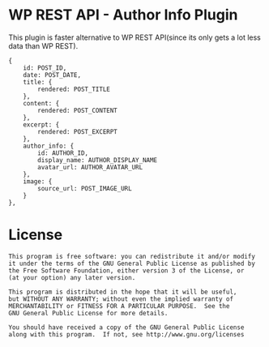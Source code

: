 WP REST API - Author Info Plugin
=================

This plugin is faster alternative to WP REST API(since its only gets a lot less data than WP REST).



    {
    	id: POST_ID,
    	date: POST_DATE,
    	title: {
    		rendered: POST_TITLE
    	},
    	content: {
    		rendered: POST_CONTENT
    	},
    	excerpt: {
    		rendered: POST_EXCERPT
    	},
    	author_info: {
    		id: AUTHOR_ID,
    		display_name: AUTHOR_DISPLAY_NAME
    		avatar_url: AUTHOR_AVATAR_URL
    	},
    	image: {
    		source_url: POST_IMAGE_URL
    	}
    },

License
=======

    This program is free software: you can redistribute it and/or modify
    it under the terms of the GNU General Public License as published by
    the Free Software Foundation, either version 3 of the License, or
    (at your option) any later version.
    
    This program is distributed in the hope that it will be useful,
    but WITHOUT ANY WARRANTY; without even the implied warranty of
    MERCHANTABILITY or FITNESS FOR A PARTICULAR PURPOSE.  See the
    GNU General Public License for more details.
    
    You should have received a copy of the GNU General Public License
    along with this program.  If not, see http://www.gnu.org/licenses
